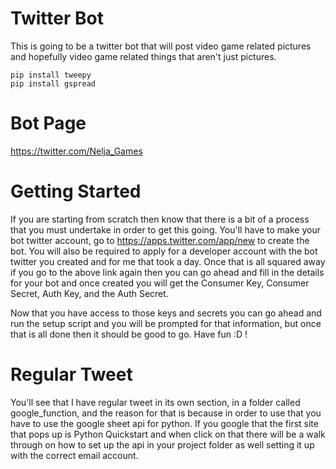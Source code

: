 # Twitter Bot
This is going to be a twitter bot that will post video game related pictures and hopefully
video game related things that aren't just pictures.

```
pip install tweepy
pip install gspread
```
# Bot Page
https://twitter.com/Nelja_Games

# Getting Started
If you are starting from scratch then know that there is a bit of a process that you must
undertake in order to get this going. You'll have to make your bot twitter account, go
to https://apps.twitter.com/app/new to create the bot. You will also be required to apply
for a developer account with the bot twitter you created and for me that took a day.
Once that is all squared away if you go to the above link again then you can go ahead 
and fill in the details for your bot and once created you will get the Consumer Key,
 Consumer Secret, Auth Key, and the Auth Secret.

 Now that you have access to those keys and secrets you can go ahead and run the setup
  script and you will be prompted for that information, but once that is all done then
  it should be good to go. Have fun :D !
  

# Regular Tweet
You'll see that I have regular tweet in its own section, in a folder called google_function,
and the reason for that is because in order to use that you have to use the google sheet
api for python. If you google that the first site that pops up is Python Quickstart and when
click on that there will be a walk through on how to set up the api in your project folder
as well setting it up with the correct email account.
